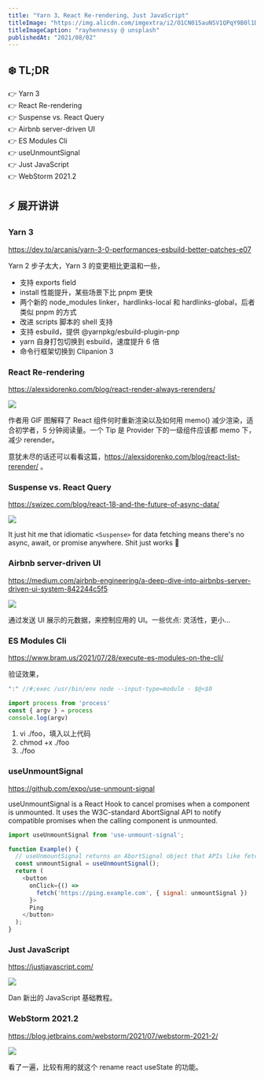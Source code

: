 ```yaml
---
title: "Yarn 3、React Re-rendering、Just JavaScript"
titleImage: "https://img.alicdn.com/imgextra/i2/O1CN015auNSV1QPqY9B0l1D_!!6000000001969-0-tps-1920-1277.jpg"
titleImageCaption: "rayhennessy @ unsplash"
publishedAt: "2021/08/02"
---
```


## ❄️ TL;DR

👉 Yarn 3<br />
👉 React Re-rendering<br />
👉 Suspense vs. React Query<br />
👉 Airbnb server-driven UI<br />
👉 ES Modules Cli<br />
👉 useUnmountSignal<br />
👉 Just JavaScript<br />
👉 WebStorm 2021.2<br />

## ⚡ 展开讲讲

### Yarn 3
https://dev.to/arcanis/yarn-3-0-performances-esbuild-better-patches-e07

Yarn 2 步子太大，Yarn 3 的变更相比更温和一些，

* 支持 exports field
* install 性能提升，某些场景下比 pnpm 更快
* 两个新的 node_modules linker，hardlinks-local 和 hardlinks-global，后者类似 pnpm 的方式
* 改进 scripts 脚本的 shell 支持
* 支持 esbuild，提供 @yarnpkg/esbuild-plugin-pnp
* yarn 自身打包切换到 esbuild，速度提升 6 倍
* 命令行框架切换到 Clipanion 3

### React Re-rendering
https://alexsidorenko.com/blog/react-render-always-rerenders/

![](https://img.alicdn.com/imgextra/i4/O1CN011OEajw1RjpRiMHAca_!!6000000002148-2-tps-1452-1036.png)

作者用 GIF 图解释了 React 组件何时重新渲染以及如何用 memo() 减少渲染，适合初学者，5 分钟阅读量。一个 Tip 是 Provider 下的一级组件应该都 memo 下，减少 rerender。

意犹未尽的话还可以看看这篇，https://alexsidorenko.com/blog/react-list-rerender/ 。

### Suspense vs. React Query
https://swizec.com/blog/react-18-and-the-future-of-async-data/

![](https://img.alicdn.com/imgextra/i1/O1CN01nFvTYE23ga28P7FXq_!!6000000007285-1-tps-800-709.gif)

It just hit me that idiomatic `<Suspense>` for data fetching means there's no async, await, or promise anywhere. Shit just works 🤯

### Airbnb server-driven UI
https://medium.com/airbnb-engineering/a-deep-dive-into-airbnbs-server-driven-ui-system-842244c5f5

![](https://img.alicdn.com/imgextra/i1/O1CN01aMAqwa1qlXJSHqJO0_!!6000000005536-2-tps-1600-946.png)

通过发送 UI 展示的元数据，来控制应用的 UI。一些优点: 灵活性，更小...

### ES Modules Cli
https://www.bram.us/2021/07/28/execute-es-modules-on-the-cli/

验证效果，

```js
":" //#;exec /usr/bin/env node --input-type=module - $@<$0

import process from 'process'
const { argv } = process
console.log(argv)
```

1. vi ./foo，填入以上代码
2. chmod +x ./foo
3. ./foo


### useUnmountSignal
https://github.com/expo/use-unmount-signal

useUnmountSignal is a React Hook to cancel promises when a component is unmounted. It uses the W3C-standard AbortSignal API to notify compatible promises when the calling component is unmounted.

```js
import useUnmountSignal from 'use-unmount-signal';

function Example() {
  // useUnmountSignal returns an AbortSignal object that APIs like fetch accept
  const unmountSignal = useUnmountSignal();
  return (
    <button
      onClick={() =>
        fetch('https://ping.example.com', { signal: unmountSignal })
      }>
      Ping
    </button>
  );
}
```

### Just JavaScript
https://justjavascript.com/

![](https://img.alicdn.com/imgextra/i2/O1CN01OCqfRV1G1RHgBNOvI_!!6000000000562-2-tps-1316-614.png)

Dan 新出的 JavaScript 基础教程。

### WebStorm 2021.2
https://blog.jetbrains.com/webstorm/2021/07/webstorm-2021-2/

![](https://img.alicdn.com/imgextra/i2/O1CN01Jce8ue1D0ZgjNQ5bd_!!6000000000154-1-tps-1400-700.gif)

看了一遍，比较有用的就这个 rename react useState 的功能。
